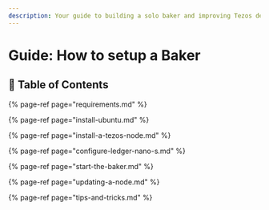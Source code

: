 ```yaml
---
description: Your guide to building a solo baker and improving Tezos decentralization.
---
```


# Guide: How to setup a Baker

## 📑 Table of Contents

{% page-ref page="requirements.md" %}

{% page-ref page="install-ubuntu.md" %}

{% page-ref page="install-a-tezos-node.md" %}

{% page-ref page="configure-ledger-nano-s.md" %}

{% page-ref page="start-the-baker.md" %}

{% page-ref page="updating-a-node.md" %}

{% page-ref page="tips-and-tricks.md" %}



